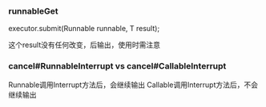 ### runnableGet

 executor.submit(Runnable runnable, T result);
 
 这个result没有任何改变，后输出，使用时需注意
 
 ### cancel#RunnableInterrupt vs cancel#CallableInterrupt
 
 Runnable调用Interrupt方法后，会继续输出
 Callable调用Interrupt方法后，不会继续输出